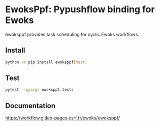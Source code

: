 # EwoksPpf: Pypushflow binding for Ewoks

ewoksppf provides task scheduling for cyclic Ewoks workflows.

## Install

```bash
python -m pip install ewoksppf[test]
```

## Test

```bash
pytest --pyargs ewoksppf.tests
```

## Documentation

https://workflow.gitlab-pages.esrf.fr/ewoks/ewoksppf/
